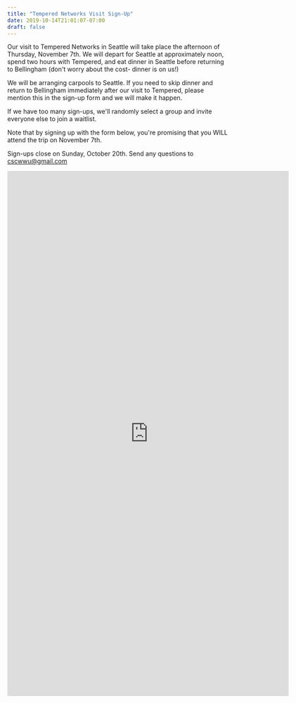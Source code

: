 ```yaml
---
title: "Tempered Networks Visit Sign-Up"
date: 2019-10-14T21:01:07-07:00
draft: false
---
```


Our visit to Tempered Networks in Seattle will take place the afternoon of Thursday, November 7th.  We will depart for Seattle 
at approximately noon, spend two hours with Tempered, and eat dinner in Seattle before returning to Bellingham 
(don't worry about the cost- dinner is on us!)

We will be arranging carpools to Seattle.  If you need to skip dinner and return to Bellingham immediately after our visit 
to Tempered, please mention this in the sign-up form and we will make it happen.

If we have too many sign-ups, we'll randomly select a group and invite everyone else to join a waitlist.

Note that by signing up with the form below, you're promising that you WILL attend the trip on November 7th.

Sign-ups close on Sunday, October 20th. Send any questions to cscwwu@gmail.com
  

<iframe src="https://docs.google.com/forms/d/e/1FAIpQLScWX_bmM5cfcgHQ_yBifsLuwCLz2AHHetTvXbfh68a2iyHvJw/viewform?embedded=true" width="640" height="1194" frameborder="0" marginheight="0" marginwidth="0">Loading…</iframe>
